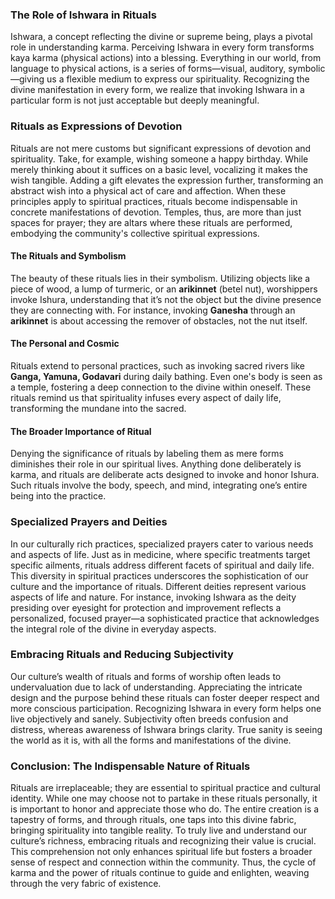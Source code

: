 ### The Role of Ishwara in Rituals
Ishwara, a concept reflecting the divine or supreme being, plays a pivotal role in understanding karma. Perceiving Ishwara in every form transforms kaya karma (physical actions) into a blessing. Everything in our world, from language to physical actions, is a series of forms—visual, auditory, symbolic—giving us a flexible medium to express our spirituality. Recognizing the divine manifestation in every form, we realize that invoking Ishwara in a particular form is not just acceptable but deeply meaningful.
### Rituals as Expressions of Devotion
Rituals are not mere customs but significant expressions of devotion and spirituality. Take, for example, wishing someone a happy birthday. While merely thinking about it suffices on a basic level, vocalizing it makes the wish tangible. Adding a gift elevates the expression further, transforming an abstract wish into a physical act of care and affection.
When these principles apply to spiritual practices, rituals become indispensable in concrete manifestations of devotion. Temples, thus, are more than just spaces for prayer; they are altars where these rituals are performed, embodying the community's collective spiritual expressions.
#### The Rituals and Symbolism
The beauty of these rituals lies in their symbolism. Utilizing objects like a piece of wood, a lump of turmeric, or an **arikinnet** (betel nut), worshippers invoke Ishura, understanding that it’s not the object but the divine presence they are connecting with. For instance, invoking **Ganesha** through an **arikinnet** is about accessing the remover of obstacles, not the nut itself.
#### The Personal and Cosmic
Rituals extend to personal practices, such as invoking sacred rivers like **Ganga, Yamuna, Godavari** during daily bathing. Even one's body is seen as a temple, fostering a deep connection to the divine within oneself. These rituals remind us that spirituality infuses every aspect of daily life, transforming the mundane into the sacred.
#### The Broader Importance of Ritual
Denying the significance of rituals by labeling them as mere forms diminishes their role in our spiritual lives. Anything done deliberately is karma, and rituals are deliberate acts designed to invoke and honor Ishura. Such rituals involve the body, speech, and mind, integrating one’s entire being into the practice.
### Specialized Prayers and Deities
In our culturally rich practices, specialized prayers cater to various needs and aspects of life. Just as in medicine, where specific treatments target specific ailments, rituals address different facets of spiritual and daily life. This diversity in spiritual practices underscores the sophistication of our culture and the importance of rituals. 
Different deities represent various aspects of life and nature. For instance, invoking Ishwara as the deity presiding over eyesight for protection and improvement reflects a personalized, focused prayer—a sophisticated practice that acknowledges the integral role of the divine in everyday aspects.
### Embracing Rituals and Reducing Subjectivity
Our culture’s wealth of rituals and forms of worship often leads to undervaluation due to lack of understanding. Appreciating the intricate design and the purpose behind these rituals can foster deeper respect and more conscious participation. 
Recognizing Ishwara in every form helps one live objectively and sanely. Subjectivity often breeds confusion and distress, whereas awareness of Ishwara brings clarity. True sanity is seeing the world as it is, with all the forms and manifestations of the divine.
### Conclusion: The Indispensable Nature of Rituals
Rituals are irreplaceable; they are essential to spiritual practice and cultural identity. While one may choose not to partake in these rituals personally, it is important to honor and appreciate those who do. The entire creation is a tapestry of forms, and through rituals, one taps into this divine fabric, bringing spirituality into tangible reality.
To truly live and understand our culture’s richness, embracing rituals and recognizing their value is crucial. This comprehension not only enhances spiritual life but fosters a broader sense of respect and connection within the community. Thus, the cycle of karma and the power of rituals continue to guide and enlighten, weaving through the very fabric of existence.

